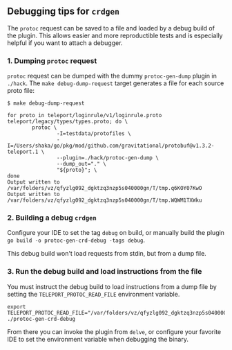 ## Debugging tips for `crdgen`

The `protoc` request can be saved to a file and loaded by a debug build of
the plugin. This allows easier and more reproductible tests and is especially
helpful if you want to attach a debugger.

### 1. Dumping `protoc` request

`protoc` request can be dumped with the dummy `protoc-gen-dump` plugin in
`./hack`. The `make debug-dump-request` target generates a file for each source
proto file:

```shell
$ make debug-dump-request

for proto in teleport/loginrule/v1/loginrule.proto teleport/legacy/types/types.proto; do \
        protoc \
                -I=testdata/protofiles \
                -I=/Users/shaka/go/pkg/mod/github.com/gravitational/protobuf@v1.3.2-teleport.1 \
                --plugin=./hack/protoc-gen-dump \
                --dump_out="." \
                "${proto}"; \
done
Output written to /var/folders/vz/qfyzlg092_dgktzq3nzp5s040000gn/T/tmp.q6KOY07KwO
Output written to /var/folders/vz/qfyzlg092_dgktzq3nzp5s040000gn/T/tmp.WQWM1TXWku
```

### 2. Building a debug `crdgen`

Configure your IDE to set the tag `debug` on build, or manually build the plugin
`go build -o protoc-gen-crd-debug -tags debug`.

This debug build won't load requests from stdin, but from a dump file.

### 3. Run the debug build and load instructions from the file

You must instruct the debug build to load instructions from a dump file by
setting the `TELEPORT_PROTOC_READ_FILE` environment variable.

```shell
export TELEPORT_PROTOC_READ_FILE="/var/folders/vz/qfyzlg092_dgktzq3nzp5s040000gn/T/tmp.WQWM1TXWku"
./protoc-gen-crd-debug
```

From there you can invoke the plugin from `delve`, or configure your favorite
IDE to set the environment variable when debugging the binary.
